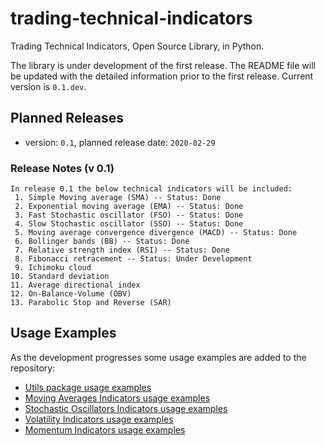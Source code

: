 # trading-technical-indicators
Trading Technical Indicators, Open Source Library, in Python.

The library is under development of the first release. The README file will be updated with the detailed information prior to the first release. Current version is `0.1.dev`.

## Planned Releases
- version: `0.1`, planned release date: `2020-02-29`

### Release Notes (v 0.1)
```
In release 0.1 the below technical indicators will be included:
 1. Simple Moving average (SMA) -- Status: Done
 2. Exponential moving average (EMA) -- Status: Done
 3. Fast Stochastic oscillator (FSO) -- Status: Done
 4. Slow Stochastic oscillator (SSO) -- Status: Done
 5. Moving average convergence divergence (MACD) -- Status: Done
 6. Bollinger bands (BB) -- Status: Done
 7. Relative strength index (RSI) -- Status: Done
 8. Fibonacci retracement -- Status: Under Development
 9. Ichimoku cloud
10. Standard deviation
11. Average directional index
12. On-Balance-Volume (OBV)
13. Parabolic Stop and Reverse (SAR)
```

## Usage Examples
As the development progresses some usage examples are added to the repository:

- [Utils package usage examples](https://github.com/vsaveris/trading-technical-indicators/tree/master/examples/utils)
- [Moving Averages Indicators usage examples](https://github.com/vsaveris/trading-technical-indicators/tree/master/examples/indicators/moving_averages)
- [Stochastic Oscillators Indicators usage examples](https://github.com/vsaveris/trading-technical-indicators/tree/master/examples/indicators/stochastic_oscillators)
- [Volatility Indicators usage examples](https://github.com/vsaveris/trading-technical-indicators/tree/master/examples/indicators/volatility)
- [Momentum Indicators usage examples](https://github.com/vsaveris/trading-technical-indicators/tree/master/examples/indicators/momentum)